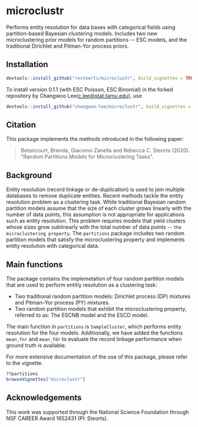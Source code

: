 # microclustr

Performs entity resolution for data bases with categorical fields using partition-based Bayesian clustering models. Includes two new microclustering prior models for random partitions -- ESC models, and the traditional Dirichlet and Pitman-Yor process priors.

## Installation

```r
devtools::install_github("resteorts/microclustr", build_vignettes = TRUE)
```

To install version 0.1.1 (with ESC Poisson, ESC Binomial) in the forked repository by Changwoo Lee(c.lee@stat.tamu.edu), use
```r
devtools::install_github("changwoo-lee/microclustr", build_vignettes = TRUE)
```
## Citation

This package implements the methods introduced in the following paper:

> Betancourt, Brenda, Giacomo Zanella and Rebecca C. Steorts (2020). "Random Partitions Models for Microclustering Tasks".

## Background

Entity resolution (record linkage or de-duplication) is used to join multiple databases to remove duplicate entities. Recent methods tackle the entity resolution problem as a clustering task. While traditional Bayesian random partition models assume that the size of each cluster grows linearly with the number of data points, this assumption is not appropriate for applications such as entity resolution. This problem requires models that yield clusters whose sizes grow sublinearly with the total number of data points -- `the microclustering property`. The `partitions` package includes two random partition models that satisfy the microclustering property and implements entity resolution with categorical data.

## Main functions

The package contains the implemetation of four random partition models that are used to perform entitiy resolution as a clustering task: 

* Two traditional random partition models: Dirichlet process (DP) mixtures and Pitman–Yor process (PY) mixtures. 
* Two random partition models that exhibit the microclustering property, referred to as: The ESCNB model and the ESCD model.

The main function in `partitions` is `SampleCluster`, which performs entity resolution for the four models. Additionally, we have added the functions `mean_fnr` and `mean_fdr` to evaluate the record linkage performance when ground truth is available.


For more extensive documentation of the use of this package, please refer to the vignette.

```r
??partitions
browseVignettes("microclustr")
```


## Acknowledgements

This work was supported through the National Science Foundation through NSF CAREER Award 1652431 (PI: Steorts).

